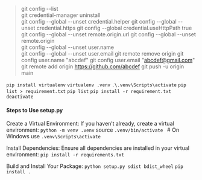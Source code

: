 > git config --list   
> git credential-manager uninstall  
> git config --global --unset credential.helper
> git config --global --unset credential.https
> git config --global credential.useHttpPath true
> git config --global --unset remote.origin.url
> git config --global --unset remote.origin         
> git config --global --unset user.name  
> git config --global --unset user.email
> git remote remove origin
> git config user.name "abcdef" 
> git config user.email "abcdef@gmail.com"  
> git remote add origin https://github.com/abcdef 
> git push -u origin main

` pip install virtualenv `
` virtualenv .venv `
` .\.venv\Scripts\activate ` 
` pip list > requirement.txt `
` pip list `
` pip install -r requirement.txt `
` deactivate `

#### Steps to Use setup.py
Create a Virtual Environment: If you haven’t already, create a virtual environment:
`python -m venv .venv`
source `.venv/bin/activate ` # On Windows use `.venv\Scripts\activate`

Install Dependencies: Ensure all dependencies are installed in your virtual environment:
`pip install -r requirements.txt`

Build and Install Your Package:
`python setup.py sdist bdist_wheel`
`pip install .`